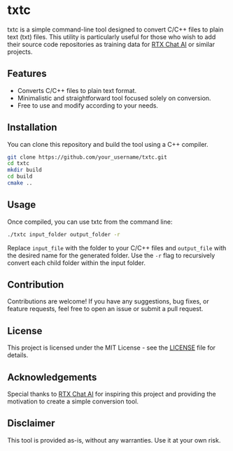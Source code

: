 # txtc

txtc is a simple command-line tool designed to convert C/C++ files to plain text (txt) files. This utility is particularly useful for those who wish to add their source code repositories as training data for [RTX Chat AI](https://github.com/rtx-ai) or similar projects.

## Features

- Converts C/C++ files to plain text format.
- Minimalistic and straightforward tool focused solely on conversion.
- Free to use and modify according to your needs.

## Installation

You can clone this repository and build the tool using a C++ compiler.

```bash
git clone https://github.com/your_username/txtc.git
cd txtc
mkdir build
cd build
cmake ..
```

## Usage

Once compiled, you can use txtc from the command line:

```bash
./txtc input_folder output_folder -r 
```

Replace `input_file` with the folder to your C/C++ files and `output_file` with the desired name for the generated folder. Use the `-r` flag to recursively convert each child folder within the input folder.

## Contribution

Contributions are welcome! If you have any suggestions, bug fixes, or feature requests, feel free to open an issue or submit a pull request.

## License

This project is licensed under the MIT License - see the [LICENSE](LICENSE) file for details.

## Acknowledgements

Special thanks to [RTX Chat AI](https://github.com/rtx-ai) for inspiring this project and providing the motivation to create a simple conversion tool.

## Disclaimer

This tool is provided as-is, without any warranties. Use it at your own risk.
